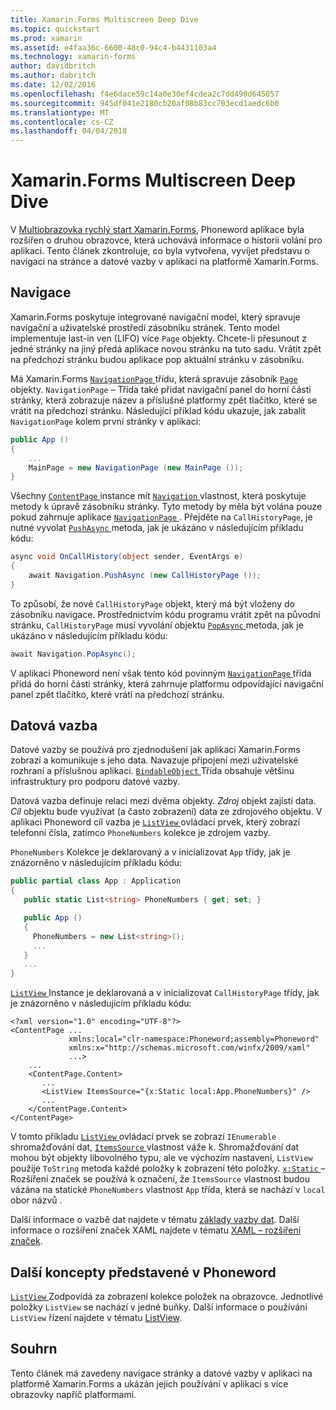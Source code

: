 ```yaml
---
title: Xamarin.Forms Multiscreen Deep Dive
ms.topic: quickstart
ms.prod: xamarin
ms.assetid: e4faa36c-6600-48c0-94c4-b4431103a4
ms.technology: xamarin-forms
author: davidbritch
ms.author: dabritch
ms.date: 12/02/2016
ms.openlocfilehash: f4e6dace59c14a0e30ef4cdea2c7dd490d645057
ms.sourcegitcommit: 945df041e2180cb20af08b83cc703ecd1aedc6b0
ms.translationtype: MT
ms.contentlocale: cs-CZ
ms.lasthandoff: 04/04/2018
---
```

# <a name="xamarinforms-multiscreen-deep-dive"></a>Xamarin.Forms Multiscreen Deep Dive

V [Multiobrazovka rychlý start Xamarin.Forms](~/xamarin-forms/get-started/hello-xamarin-forms-multiscreen/quickstart.md), Phoneword aplikace byla rozšířen o druhou obrazovce, která uchovává informace o historii volání pro aplikaci. Tento článek zkontroluje, co byla vytvořena, vyvíjet představu o navigaci na stránce a datové vazby v aplikaci na platformě Xamarin.Forms.

## <a name="navigation"></a>Navigace

Xamarin.Forms poskytuje integrované navigační model, který spravuje navigační a uživatelské prostředí zásobníku stránek. Tento model implementuje last-in ven (LIFO) více `Page` objekty. Chcete-li přesunout z jedné stránky na jiný předá aplikace novou stránku na tuto sadu. Vrátit zpět na předchozí stránku budou aplikace pop aktuální stránku v zásobníku.

Má Xamarin.Forms [ `NavigationPage` ](https://developer.xamarin.com/api/type/Xamarin.Forms.NavigationPage/) třídu, která spravuje zásobník [ `Page` ](https://developer.xamarin.com/api/type/Xamarin.Forms.Page/) objekty. `NavigationPage` – Třída také přidat navigační panel do horní části stránky, která zobrazuje název a příslušné platformy <span class="uiitem">zpět</span> tlačítko, které se vrátit na předchozí stránku. Následující příklad kódu ukazuje, jak zabalit `NavigationPage` kolem první stránky v aplikaci:

```csharp
public App ()
{
    ...
    MainPage = new NavigationPage (new MainPage ());
}
```

Všechny [ `ContentPage` ](https://developer.xamarin.com/api/type/Xamarin.Forms.ContentPage/) instance mít [ `Navigation` ](https://developer.xamarin.com/api/property/Xamarin.Forms.VisualElement.Navigation/) vlastnost, která poskytuje metody k úpravě zásobníku stránky. Tyto metody by měla být volána pouze pokud zahrnuje aplikace [ `NavigationPage` ](https://developer.xamarin.com/api/type/Xamarin.Forms.NavigationPage/). Přejděte na `CallHistoryPage`, je nutné vyvolat [ `PushAsync` ](https://developer.xamarin.com/api/member/Xamarin.Forms.NavigationPage.PushAsync/p/Xamarin.Forms.Page/) metoda, jak je ukázáno v následujícím příkladu kódu:

```csharp
async void OnCallHistory(object sender, EventArgs e)
{
    await Navigation.PushAsync (new CallHistoryPage ());
}
```

To způsobí, že nové `CallHistoryPage` objekt, který má být vloženy do zásobníku navigace. Prostřednictvím kódu programu vrátit zpět na původní stránku, `CallHistoryPage` musí vyvolání objektu [ `PopAsync` ](https://developer.xamarin.com/api/member/Xamarin.Forms.NavigationPage.PopAsync()/) metoda, jak je ukázáno v následujícím příkladu kódu:

```csharp
await Navigation.PopAsync();
```

V aplikaci Phoneword není však tento kód povinným [ `NavigationPage` ](https://developer.xamarin.com/api/type/Xamarin.Forms.NavigationPage/) třída přidá do horní části stránky, která zahrnuje platformu odpovídající navigační panel <span class="uiitem">zpět</span> tlačítko, které vrátí na předchozí stránku.

## <a name="data-binding"></a>Datová vazba

Datové vazby se používá pro zjednodušení jak aplikaci Xamarin.Forms zobrazí a komunikuje s jeho data. Navazuje připojení mezi uživatelské rozhraní a příslušnou aplikaci. [ `BindableObject` ](https://developer.xamarin.com/api/type/Xamarin.Forms.BindableObject/) Třída obsahuje většinu infrastruktury pro podporu datové vazby.

Datová vazba definuje relaci mezi dvěma objekty. *Zdroj* objekt zajistí data. *Cíl* objektu bude využívat (a často zobrazení) data ze zdrojového objektu. V aplikaci Phoneword cíl vazba je [ `ListView` ](https://developer.xamarin.com/api/type/Xamarin.Forms.ListView/) ovládací prvek, který zobrazí telefonní čísla, zatímco `PhoneNumbers` kolekce je zdrojem vazby.

`PhoneNumbers` Kolekce je deklarovaný a v inicializovat `App` třídy, jak je znázorněno v následujícím příkladu kódu:

```csharp
public partial class App : Application
{
   public static List<string> PhoneNumbers { get; set; }

   public App ()
   {
     PhoneNumbers = new List<string>();
     ...
   }
   ...
}
```

[ `ListView` ](https://developer.xamarin.com/api/type/Xamarin.Forms.ListView/) Instance je deklarovaná a v inicializovat `CallHistoryPage` třídy, jak je znázorněno v následujícím příkladu kódu:

```xaml
<?xml version="1.0" encoding="UTF-8"?>
<ContentPage ...
             xmlns:local="clr-namespace:Phoneword;assembly=Phoneword"
             xmlns:x="http://schemas.microsoft.com/winfx/2009/xaml"
             ...>
    ...
    <ContentPage.Content>
       ...
       <ListView ItemsSource="{x:Static local:App.PhoneNumbers}" />
       ...
    </ContentPage.Content>
</ContentPage>
```

V tomto příkladu [ `ListView` ](https://developer.xamarin.com/api/type/Xamarin.Forms.ListView/) ovládací prvek se zobrazí `IEnumerable` shromažďování dat, [ `ItemsSource` ](https://developer.xamarin.com/api/property/Xamarin.Forms.ItemsView.ItemsSource/) vlastnost váže k. Shromažďování dat mohou být objekty libovolného typu, ale ve výchozím nastavení, `ListView` použije `ToString` metoda každé položky k zobrazení této položky. [ `x:Static` ](https://developer.xamarin.com/api/type/Xamarin.Forms.Xaml.StaticExtension/) – Rozšíření značek se používá k označení, že `ItemsSource` vlastnost budou vázána na statické `PhoneNumbers` vlastnost `App` třída, která se nachází v `local` obor názvů .

Další informace o vazbě dat najdete v tématu [základy vazby dat](~/xamarin-forms/xaml/xaml-basics/data-binding-basics.md). Další informace o rozšíření značek XAML najdete v tématu [XAML – rozšíření značek](~/xamarin-forms/xaml/xaml-basics/xaml-markup-extensions.md).

## <a name="additional-concepts-introduced-in-phoneword"></a>Další koncepty představené v Phoneword

[ `ListView` ](https://developer.xamarin.com/api/type/Xamarin.Forms.ListView/) Zodpovídá za zobrazení kolekce položek na obrazovce. Jednotlivé položky `ListView` se nachází v jedné buňky. Další informace o používání `ListView` řízení najdete v tématu [ListView](~/xamarin-forms/user-interface/listview/index.md).

## <a name="summary"></a>Souhrn

Tento článek má zavedeny navigace stránky a datové vazby v aplikaci na platformě Xamarin.Forms a ukázán jejich používání v aplikaci s více obrazovky napříč platformami.
